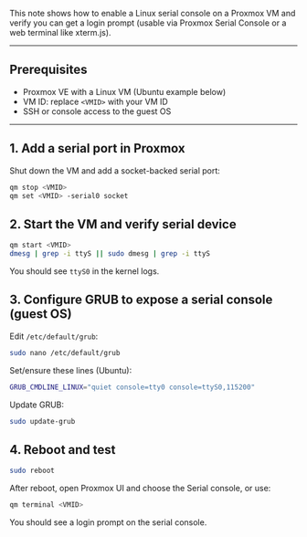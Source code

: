 This note shows how to enable a Linux serial console on a Proxmox VM and verify you can get a login prompt (usable via Proxmox Serial Console or a web terminal like xterm.js).

---

## Prerequisites
- Proxmox VE with a Linux VM (Ubuntu example below)
- VM ID: replace `<VMID>` with your VM ID
- SSH or console access to the guest OS

---

## 1. Add a serial port in Proxmox
Shut down the VM and add a socket-backed serial port:
```sh
qm stop <VMID>
qm set <VMID> -serial0 socket
```

## 2. Start the VM and verify serial device
```sh
qm start <VMID>
dmesg | grep -i ttyS || sudo dmesg | grep -i ttyS
```
You should see `ttyS0` in the kernel logs.

## 3. Configure GRUB to expose a serial console (guest OS)
Edit `/etc/default/grub`:
```sh
sudo nano /etc/default/grub
```
Set/ensure these lines (Ubuntu):
```sh
GRUB_CMDLINE_LINUX="quiet console=tty0 console=ttyS0,115200"
```
Update GRUB:
```sh
sudo update-grub
```

## 4. Reboot and test
```sh
sudo reboot
```
After reboot, open Proxmox UI and choose the Serial console, or use:
```sh
qm terminal <VMID>
```
You should see a login prompt on the serial console.

